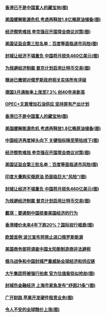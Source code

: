 #### [香港已不是中国富人的藏宝地(图)](../pages/p5/1002173.md?t=04010704) 
#### [美国缓解能源危机 考虑再释放1.8亿桶原油储备(图)](../pages/p5/1002167.md?t=04010704) 
#### [经济颓势难挡 李克强召开国常会商议对策(图)](../pages/p5/1002159.md?t=04010704) 
#### [美国证监会第三批名单：百度等面临退市风险(图)](../pages/p5/1002135.md?t=04010704) 
#### [封城让经济不堪重负 中国将月损失460亿美元(图)](../pages/p5/1002096.md?t=04010704) 
#### [为规避经济制裁 普京计划启用比特币交易(图)](../pages/p5/1002087.md?t=04010704) 
#### [穆迪已撤销对俄罗斯政府相关实体所有评级](../pages/p5/1002190.md?t=04010704) 
#### [德国3月通胀率上涨至7.3% 创40年来新高](../pages/p5/1002189.md?t=04010704) 
#### [OPEC+无意增加石油供应 坚持原有产出计划](../pages/p5/1002175.md?t=04010704) 
#### [香港已不是中国富人的藏宝地(图)](../pages/p5/1002173.md?t=04010704) 
#### [美国缓解能源危机 考虑再释放1.8亿桶原油储备(图)](../pages/p5/1002167.md?t=04010704) 
#### [中国经济再度掉头向下 关键指标降至荣枯线下(图)](../pages/p5/1002161.md?t=04010704) 
#### [经济颓势难挡 李克强召开国常会商议对策(图)](../pages/p5/1002159.md?t=04010704) 
#### [美国证监会第三批名单：百度等面临退市风险(图)](../pages/p5/1002135.md?t=04010704) 
#### [印度大量购买俄原油 恐面临巨大“风险”(图)](../pages/p5/1002124.md?t=04010704) 
#### [封城让经济不堪重负 中国将月损失460亿美元(图)](../pages/p5/1002096.md?t=04010704) 
#### [为规避经济制裁 普京计划启用比特币交易(图)](../pages/p5/1002087.md?t=04010704) 
#### [戴琪：要遏制中国损害美国经济的行为](../pages/p5/1002098.md?t=04010704) 
#### [香港楼价未来4年下跌20%？国际投行唱衰(图)](../pages/p5/1002079.md?t=04010704) 
#### [欧盟首例 波兰宣布将禁止进口俄罗斯能源](../pages/p5/1002060.md?t=04010704) 
#### [美国商务部将调查中国太阳能制造商非法避税](../pages/p5/1002058.md?t=04010704) 
#### [俄乌战争和中国封城严重威胁全球经济和供应链](../pages/p5/1002056.md?t=04010704) 
#### [大午集团将被强行拍卖 官方估值极低似抢劫(图)](../pages/p5/1002053.md?t=04010704) 
#### [封城伤金融经济 上海市紧急发布“纾困21条”(图)](../pages/p5/1002049.md?t=04010704) 
#### [广开财路 苹果开发硬件租赁业务(图)](../pages/p5/1002015.md?t=04010704) 
#### [令人不安的全球粮价上涨(图)](../pages/p5/1002021.md?t=04010704) 

